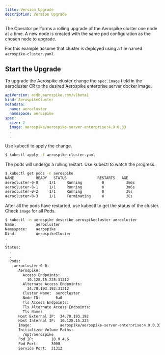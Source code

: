 ```yaml
---
title: Version Upgrade
description: Version Upgrade
---
```


<!-- CONTENT AUDIT: This page seems unnecessary. Maybe it can go in a separate "examples" section. -->

The Operator performs a rolling upgrade of the Aerospike cluster one node at a time.  A new node is created with the same pod configuration as the chosen node to upgrade.

For this example assume that cluster is deployed using a file named `aerospike-cluster.yaml`.

## Start the Upgrade

To upgrade the Aerospike cluster change the `spec.image` field in the aerocluster CR to the desired Aerospike enterprise server docker image.

```yaml
apiVersion: asdb.aerospike.com/v1beta1
kind: AerospikeCluster
metadata:
  name: aerocluster
  namespace: aerospike
spec:
  size: 2
  image: aerospike/aerospike-server-enterprise:4.9.0.33
  .
  .
```

Use kubectl to apply the change.

```sh
$ kubectl apply -f aerospike-cluster.yaml
```

The pods will undergo a rolling restart. Use kubectl to watch the progress.

```sh
$ kubectl get pods -n aerospike
NAME          READY   STATUS              RESTARTS   AGE
aerocluster-0-0     1/1     Running         0          3m6s
aerocluster-0-1     1/1     Running         0          3m6s
aerocluster-0-2     1/1     Running         0          30s
aerocluster-0-3     1/1     Terminating     0          30s
```
After all the pods have restarted, use kubectl to get the status of the cluster. Check `image` for all Pods.

```sh
$ kubectl -n aerospike describe aerospikecluster aerocluster
Name:         aerocluster
Namespace:    aerospike
Kind:         AerospikeCluster
.
.
Status:
  .
  .
  Pods:
    aerocluster-0-0:
      Aerospike:
        Access Endpoints:
          10.128.15.225:31312
        Alternate Access Endpoints:
          34.70.193.192:31312
        Cluster Name:  aerocluster
        Node ID:       0a0
        Tls Access Endpoints:
        Tls Alternate Access Endpoints:
        Tls Name:
      Host External IP:  34.70.193.192
      Host Internal IP:  10.128.15.225
      Image:             aerospike/aerospike-server-enterprise:4.9.0.33
      Initialized Volume Paths:
        /opt/aerospike
      Pod IP:        10.0.4.6
      Pod Port:      3000
      Service Port:  31312
```
